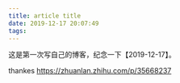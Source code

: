 ```yaml
---
title: article title
date: 2019-12-17 20:07:49
tags:
---
```

这是第一次写自己的博客，纪念一下【2019-12-17】。

thankes https://zhuanlan.zhihu.com/p/35668237